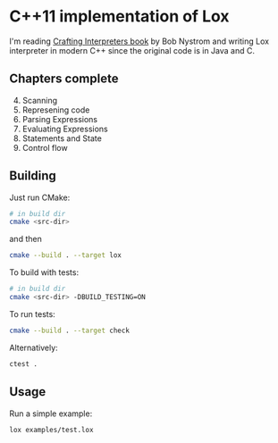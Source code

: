 C++11 implementation of Lox
=========================

I'm reading [Crafting Interpreters book](http://craftinginterpreters.com/) by
Bob Nystrom and writing Lox interpreter in modern C++ since the original code
is in Java and C.


Chapters complete
---

4. Scanning
5. Represening code
6. Parsing Expressions
7. Evaluating Expressions
8. Statements and State
9. Control flow

Building
---

Just run CMake:

```sh
# in build dir
cmake <src-dir>
```

and then

```sh
cmake --build . --target lox
```

To build with tests:

```sh
# in build dir
cmake <src-dir> -DBUILD_TESTING=ON
```

To run tests:

```sh
cmake --build . --target check
```

Alternatively:

```sh
ctest .
```

Usage
---

Run a simple example:

```sh
lox examples/test.lox
```

